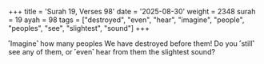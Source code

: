+++
title = 'Surah 19, Verses 98'
date = '2025-08-30'
weight = 2348
surah = 19
ayah = 98
tags = ["destroyed", "even", "hear", "imagine", "people", "peoples", "see", "slightest", "sound"]
+++

˹Imagine˺ how many peoples We have destroyed before them! Do you ˹still˺ see any of them, or ˹even˺ hear from them the slightest sound?